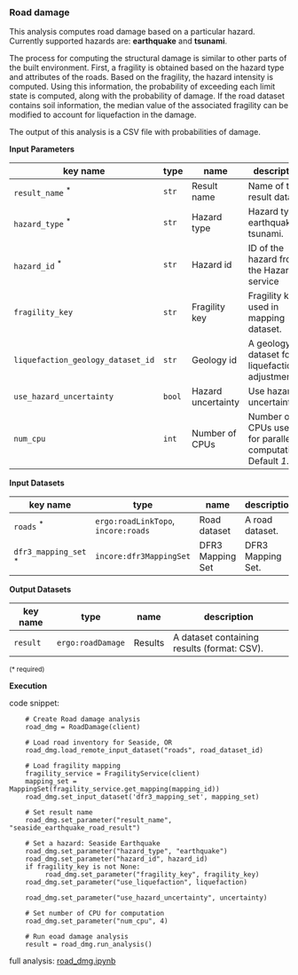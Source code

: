 ### Road damage

This analysis computes road damage based on a particular hazard. Currently supported hazards are: **earthquake** and **tsunami**.

The process for computing the structural damage is similar to other parts of the built environment. First, a fragility
is obtained based on the hazard type and attributes of the roads. Based on the fragility, the hazard intensity is computed. 
Using this information, the probability of exceeding each limit state is computed, 
along with the probability of damage. If the road dataset contains soil information, the median value of the associated 
fragility can be modified to account for liquefaction in the damage. 

The output of this analysis is a CSV file with probabilities of damage.

**Input Parameters**

key name | type | name | description
--- | --- | --- | ---
`result_name` <sup>*</sup> | `str` | Result name | Name of the result dataset.
`hazard_type` <sup>*</sup> | `str` | Hazard type | Hazard type, earthquake or tsunami.
`hazard_id` <sup>*</sup> | `str` | Hazard id | ID of the hazard from the Hazard service
`fragility_key` | `str` | Fragility key | Fragility key used in mapping dataset.
`liquefaction_geology_dataset_id` | `str` | Geology id | A geology dataset for liquefaction adjustment.
`use_hazard_uncertainty` | `bool` | Hazard uncertainty | Use hazard uncertainty.
`num_cpu` | `int` | Number of CPUs | Number of CPUs used for parallel computations. <br>Default *1*.

**Input Datasets** 

key name | type | name | description
--- | --- | --- | ---
`roads` <sup>*</sup> | `ergo:roadLinkTopo`, <br>`incore:roads` | Road  dataset | A road dataset.
`dfr3_mapping_set` <sup>*</sup> | `incore:dfr3MappingSet` | DFR3 Mapping Set | DFR3 Mapping Set.

**Output Datasets**

key name | type | name | description
--- | --- | --- | ---
`result` | `ergo:roadDamage` | Results | A dataset containing results (format: CSV).

<small>(* required)</small>

**Execution**

code snippet:

```
    # Create Road damage analysis
    road_dmg = RoadDamage(client)

    # Load road inventory for Seaside, OR
    road_dmg.load_remote_input_dataset("roads", road_dataset_id)

    # Load fragility mapping
    fragility_service = FragilityService(client)
    mapping_set = MappingSet(fragility_service.get_mapping(mapping_id))
    road_dmg.set_input_dataset('dfr3_mapping_set', mapping_set)

    # Set result name
    road_dmg.set_parameter("result_name", "seaside_earthquake_road_result")

    # Set a hazard: Seaside Earthquake
    road_dmg.set_parameter("hazard_type", "earthquake")
    road_dmg.set_parameter("hazard_id", hazard_id)
    if fragility_key is not None:
         road_dmg.set_parameter("fragility_key", fragility_key)
    road_dmg.set_parameter("use_liquefaction", liquefaction)

    road_dmg.set_parameter("use_hazard_uncertainty", uncertainty)

    # Set number of CPU for computation
    road_dmg.set_parameter("num_cpu", 4)

    # Run eoad damage analysis
    result = road_dmg.run_analysis()
```
    
full analysis: [road_dmg.ipynb](https://github.com/IN-CORE/incore-docs/blob/master/notebooks/road_dmg.ipynb)